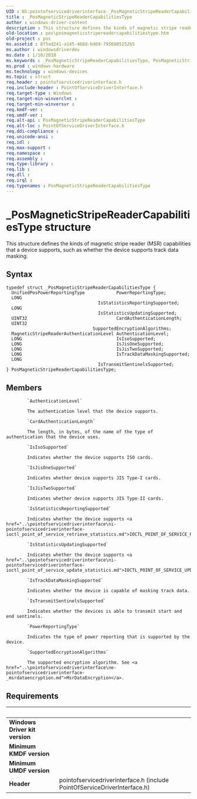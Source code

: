 ```yaml
---
UID : NS:pointofservicedriverinterface._PosMagneticStripeReaderCapabilitiesType
title : _PosMagneticStripeReaderCapabilitiesType
author : windows-driver-content
description : This structure defines the kinds of magnetic stripe reader (MSR) capabilities that a device supports, such as whether the device supports track data masking.
old-location : pos\posmagneticstripereadercapabilitiestype.htm
old-project : pos
ms.assetid : 8f5ad241-a145-468d-bd69-7956985152b5
ms.author : windowsdriverdev
ms.date : 1/10/2018
ms.keywords : _PosMagneticStripeReaderCapabilitiesType, PosMagneticStripeReaderCapabilitiesType
ms.prod : windows-hardware
ms.technology : windows-devices
ms.topic : struct
req.header : pointofservicedriverinterface.h
req.include-header : PointOfServiceDriverInterface.h
req.target-type : Windows
req.target-min-winverclnt : 
req.target-min-winversvr : 
req.kmdf-ver : 
req.umdf-ver : 
req.alt-api : PosMagneticStripeReaderCapabilitiesType
req.alt-loc : PointOfServiceDriverInterface.h
req.ddi-compliance : 
req.unicode-ansi : 
req.idl : 
req.max-support : 
req.namespace : 
req.assembly : 
req.type-library : 
req.lib : 
req.dll : 
req.irql : 
req.typenames : PosMagneticStripeReaderCapabilitiesType
---
```


# _PosMagneticStripeReaderCapabilitiesType structure
This structure defines the kinds of magnetic stripe reader (MSR) capabilities that a device supports, such as whether the device supports track data masking.

## Syntax
````
typedef struct _PosMagneticStripeReaderCapabilitiesType {
  UnifiedPosPowerReportingType            PowerReportingType;
  LONG                                    IsStatisticsReportingSupported;
  LONG                                    IsStatisticsUpdatingSupported;
  UINT32                                  CardAuthenticationLength;
  UINT32                                  SupportedEncryptionAlgorithms;
  MagneticStripeReaderAuthenticationLevel AuthenticationLevel;
  LONG                                    IsIsoSupported;
  LONG                                    IsJisOneSupported;
  LONG                                    IsJisTwoSupported;
  LONG                                    IsTrackDataMaskingSupported;
  LONG                                    IsTransmitSentinelsSupported;
} PosMagneticStripeReaderCapabilitiesType;
````

## Members

        
            `AuthenticationLevel`

            The authentication level that the device supports.
        
            `CardAuthenticationLength`

            The length, in bytes, of the name of the type of authentication that the device uses.
        
            `IsIsoSupported`

            Indicates whether the device supports ISO cards.
        
            `IsJisOneSupported`

            Indicates whether device supports JIS Type-I cards.
        
            `IsJisTwoSupported`

            Indicates whether device supports JIS Type-II cards.
        
            `IsStatisticsReportingSupported`

            Indicates whether the device supports <a href="..\pointofservicedriverinterface\ni-pointofservicedriverinterface-ioctl_point_of_service_retrieve_statistics.md">IOCTL_POINT_OF_SERVICE_RETRIEVE_STATISTICS</a>.
        
            `IsStatisticsUpdatingSupported`

            Indicates whether the device supports <a href="..\pointofservicedriverinterface\ni-pointofservicedriverinterface-ioctl_point_of_service_update_statistics.md">IOCTL_POINT_OF_SERVICE_UPDATE_STATISTICS</a>.
        
            `IsTrackDataMaskingSupported`

            Indicates whether the device is capable of masking track data.
        
            `IsTransmitSentinelsSupported`

            Indicates whether the devices is able to transmit start and end sentinels.
        
            `PowerReportingType`

            Indicates the type of power reporting that is supported by the device.
        
            `SupportedEncryptionAlgorithms`

            The supported encryption algorithm. See <a href="..\pointofservicedriverinterface\ne-pointofservicedriverinterface-_msrdataencryption.md">MsrDataEncryption</a>.


## Requirements
| &nbsp; | &nbsp; |
| ---- |:---- |
| **Windows Driver kit version** |  |
| **Minimum KMDF version** |  |
| **Minimum UMDF version** |  |
| **Header** | pointofservicedriverinterface.h (include PointOfServiceDriverInterface.h) |